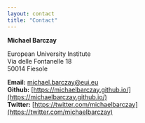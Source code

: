 ```yaml
---
layout: contact
title: "Contact"
---
```


**Michael Barczay**


European University Institute  
Via delle Fontanelle 18  
50014 Fiesole  

**Email:** [michael.barczay@eui.eu](mailto:michael.barczay@eui.eu)  
**Github:** [https://michaelbarczay.github.io/](https://michaelbarczay.github.io/)  
**Twitter:** [https://twitter.com/michaelbarczay](https://twitter.com/michaelbarczay)


